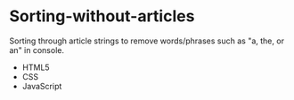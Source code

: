 # Sorting-without-articles

Sorting through article strings to remove words/phrases such as "a, the, or an" in console.

- HTML5 
- CSS
- JavaScript